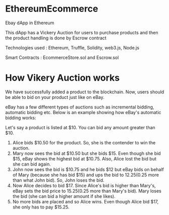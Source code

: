 # EthereumEcommerce
Ebay dApp in Ethereum

This dApp has a Vickery Auction for users to purchase products and then the product handling is done by Escrow contract

Technologies used : Ethereum, Truffle, Solidity, web3.js, Node.js

Smart Contracts : EcommerceStore.sol and Escrow.sol

# How Vikery Auction works
We have successfully added a product to the blockchain. Now, users should be able to bid on your product just like on eBay.

eBay has a few different types of auctions such as incremental bidding, automatic bidding etc. Below is an example showing how eBay's automatic bidding works:

Let's say a product is listed at $10. You can bid any amount greater than $10. 

1. Alice bids $10.50 for the product. So, she is the contender to win the auction.
2. Mary now sees the bid at $10.50 but she bids $15. Even though she bid $15, eBay shows the highest bid at $10.75. Also, Alice lost the bid but she can bid again.
3. John now sees the bid is $10.75 and he bids $12 but eBay bids on behalf of Mary (because she has bid $15) and ups the bid to $12.25 ($0.25 more than what John bid). So, John loses the bid.
4. Now Alice decides to bid $17. Since Alice's bid is higher than Mary's, eBay sets the bid price to $15.25 ($0.25 more than Mary's bid). Mary loses the bid (she can bid a higher amount if she likes).
5. No more bids are placed and so Alice wins. Even though Alice bid $17, she only has to pay $15.25.
